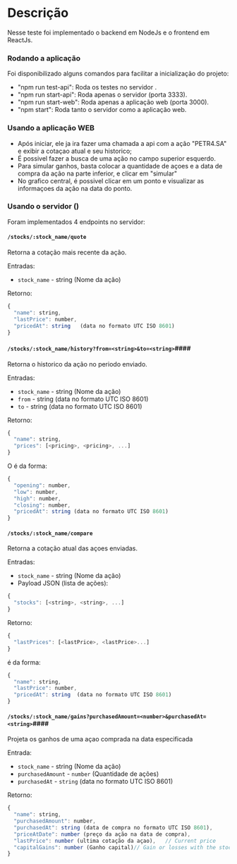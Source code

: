 # Descrição

Nesse teste foi implementado o backend em NodeJs e o frontend em ReactJs.


### Rodando a aplicação


<p>Foi disponibilizado alguns comandos para facilitar a inicialização do projeto: </p>

- "npm run test-api": Roda os testes no servidor .
- "npm run start-api": Roda apenas o servidor (porta 3333).
- "npm run start-web": Roda apenas a aplicação web (porta 3000).
- "npm start": Roda tanto o servidor como a aplicação web.


### Usando a aplicação WEB

- Após iniciar, ele ja ira fazer uma chamada a api com a ação "PETR4.SA" e exibir a cotaçao atual e seu historico;
- É possivel fazer a busca de uma ação no campo superior esquerdo.
- Para simular ganhos, basta colocar a quantidade de açoes e a data de compra da ação na parte inferior, e clicar em "simular"
- No grafico central, é possivel clicar em um ponto e visualizar as informaçoes da ação na data do ponto.


### Usando o servidor ()

Foram implementados 4 endpoints no servidor:

#### `/stocks/:stock_name/quote` ####

Retorna a cotação mais recente da ação.

Entradas: 

- `stock_name` - string (Nome da ação)

Retorno:

```js
{
  "name": string,
  "lastPrice": number,
  "pricedAt": string   (data no formato UTC ISO 8601)
}
```

#### `/stocks/:stock_name/history?from=<string>&to=<string>`####

Retorna o historico da ação no periodo enviado.


Entradas:

- `stock_name` - string (Nome da ação)
- `from` - string (data no formato UTC ISO 8601)
- `to` - string (data no formato UTC ISO 8601)

Retorno:
```js
{
  "name": string,
  "prices": [<pricing>, <pricing>, ...]
}
```

O <pricing> é da forma:

```js
{
  "opening": number,
  "low": number,
  "high": number,
  "closing": number,
  "pricedAt": string (data no formato UTC ISO 8601)
}
```

#### `/stocks/:stock_name/compare` ####

Retorna a cotação atual das açoes enviadas.

Entradas:

- `stock_name` - string (Nome da ação)
- Payload JSON (lista de ações):

```js
{
  "stocks": [<string>, <string>, ...]
}
```

Retorno:

```js
{
  "lastPrices": [<lastPrice>, <lastPrice>...]
}
```

<lastPrice> é da forma:

```js
{
  "name": string,
  "lastPrice": number,
  "pricedAt": string  (data no formato UTC ISO 8601)
}
```

#### `/stocks/:stock_name/gains?purchasedAmount=<number>&purchasedAt=<string>`####

Projeta os ganhos de uma açao comprada na data especificada

Entrada:

- `stock_name` - string (Nome da ação)
- `purchasedAmount` - `number` (Quantidade de ações)
- `purchasedAt` - `string` (data no formato UTC ISO 8601)

Retorno:

```js
{
  "name": string,
  "purchasedAmount": number,
  "purchasedAt": string (data de compra no formato UTC ISO 8601),
  "priceAtDate": number (preço da ação na data de compra), 
  "lastPrice": number (ultima cotação da açao),   // Current price
  "capitalGains": number (Ganho capital)// Gain or losses with the stock
}
```
